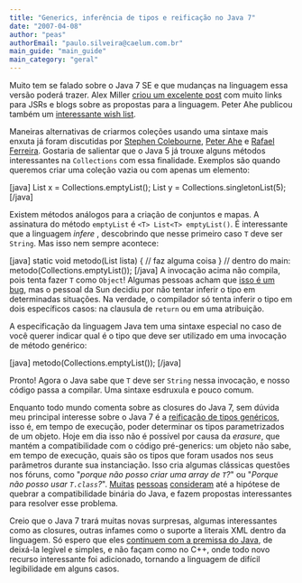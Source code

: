 ```yaml
---
title: "Generics, inferência de tipos e reificação no Java 7"
date: "2007-04-08"
author: "peas"
authorEmail: "paulo.silveira@caelum.com.br"
main_guide: "main_guide"
main_category: "geral"
---
```


Muito tem se falado sobre o Java 7 SE e que mudanças na linguagem essa versão poderá trazer. Alex Miller [criou um excelente post](http://tech.puredanger.com/java7) com muito links para JSRs e blogs sobre as propostas para a linguagem. Peter Ahe publicou também um [interessante wish list](http://blogs.sun.com/ahe/entry/java_se_7_wish_list).

Maneiras alternativas de criarmos coleções usando uma sintaxe mais enxuta já foram discutidas por [Stephen Colebourne](http://www.jroller.com/page/scolebourne?entry=java_7_short_declarations), [Peter Ahe](http://blogs.sun.com/ahe/entry/factory_methods) e [Rafael Ferreira](http://rfframblings.blogspot.com/2006/09/arrays-genricos-e-o-maldito-compilador.html). Gostaria de salientar que o Java 5 já trouxe alguns métodos interessantes na `Collections` com essa finalidade. Exemplos são quando queremos criar uma coleção vazia ou com apenas um elemento:

\[java\] List<String> x = Collections.emptyList(); List<Integer> y = Collections.singletonList(5); \[/java\]

Existem métodos análogos para a criação de conjuntos e mapas. A assinatura do método `emptyList` é `<T> List<T> emptyList()`. É interessante que a linguagem _infere_ <T>, descobrindo que nesse primeiro caso `T` deve ser `String`. Mas isso nem sempre acontece:

\[java\] static void metodo(List<String> lista) { // faz alguma coisa } // dentro do main: metodo(Collections.emptyList()); \[/java\] A invocação acima não compila, pois tenta fazer `T` como `Object`! Algumas pessoas acham que [isso é um bug](http://bugs.sun.com/bugdatabase/view_bug.do?bug_id=6293352), mas o pessoal da Sun decidiu por não tentar inferir o tipo em determinadas situações. Na verdade, o compilador só tenta inferir o tipo em dois específicos casos: na clausula de `return` ou em uma atribuição.

A especificação da linguagem Java tem uma sintaxe especial no caso de você querer indicar qual é o tipo que deve ser utilizado em uma invocação de método genérico:

\[java\] metodo(Collections.<String>emptyList()); \[/java\]

Pronto! Agora o Java sabe que `T` deve ser `String` nessa invocação, e nosso código passa a compilar. Uma sintaxe esdruxula e pouco comum.

Enquanto todo mundo comenta sobre as closures do Java 7, sem dúvida meu principal interesse sobre o Java 7 é a [reificação de tipos genéricos](http://bugs.sun.com/bugdatabase/view_bug.do?bug_id=5098163), isso é, em tempo de execução, poder determinar os tipos parametrizados de um objeto. Hoje em dia isso não é possível por causa da _erasure_, que mantém a compatibilidade com o código pré-generics: um objeto não sabe, em tempo de execução, quais são os tipos que foram usados nos seus parâmetros durante sua instanciação. Isso cria algumas clássicas questões nos fóruns, como "_porque não posso criar uma array de `T`?_" ou "_Porque não posso usar `T.class`?_". [Muitas](http://www.weiqigao.com/blog/2007/01/20/java_generics_let_the_other_shoe_drop.html) [pessoas](http://gafter.blogspot.com/2006/11/reified-generics-for-java.html) [consideram](http://blogs.sun.com/ahe/entry/reification) até a hipótese de quebrar a compatibilidade binária do Java, e fazem propostas interessantes para resolver esse problema.

Creio que o Java 7 trará muitas novas surpresas, algumas interessantes como as closures, outras infames como o suporte a literais XML dentro da linguagem. Só espero que eles [continuem com a premissa do Java](http://developers.sun.com/learning/javaoneonline/2005/coreplatform/TS-7955.pdf), de deixá-la legível e simples, e não façam como no C++, onde todo novo recurso interessante foi adicionado, tornando a linguagem de difícil legibilidade em alguns casos.

